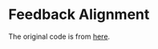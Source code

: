# Feedback Alignment

The original code is from [here](https://github.com/L0SG/feedback-alignment-pytorch). 


